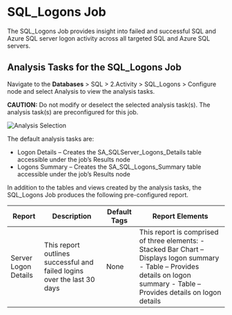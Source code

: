 # SQL_Logons Job

The SQL_Logons Job provides insight into failed and successful SQL and Azure SQL server logon
activity across all targeted SQL and Azure SQL servers.

## Analysis Tasks for the SQL_Logons Job

Navigate to the **Databases** > SQL > 2.Activity > SQL_Logons > Configure node and select Analysis
to view the analysis tasks.

**CAUTION:** Do not modify or deselect the selected analysis task(s). The analysis task(s) are
preconfigured for this job.

![Analysis Selection](/img/product_docs/accessanalyzer/solutions/databases/sql/activity/sqljobgroup32.webp)

The default analysis tasks are:

- Logon Details – Creates the SA_SQLServer_Logons_Details table accessible under the job’s Results
  node
- Logons Summary – Creates the SA_SQL_Logons_Summary table accessible under the job’s Results node

In addition to the tables and views created by the analysis tasks, the SQL_Logons Job produces the
following pre-configured report.

| Report               | Description                                                             | Default Tags | Report Elements                                                                                                                                                                  |
| -------------------- | ----------------------------------------------------------------------- | ------------ | -------------------------------------------------------------------------------------------------------------------------------------------------------------------------------- |
| Server Logon Details | This report outlines successful and failed logins over the last 30 days | None         | This report is comprised of three elements: - Stacked Bar Chart – Displays logon summary - Table – Provides details on logon summary - Table – Provides details on logon details |
